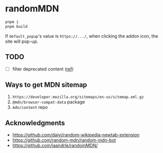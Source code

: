# randomMDN

```bash
pnpm i
pnpm build
```

If `default_popup`'s value is `https://.../`, when clicking the addon icon, the site will pop-up.

## TODO

- [ ] filter deprecated content ([ref](https://github.com/jaandrle/randomMDN/blob/main/index.js#L54))

## Ways to get MDN sitemap

1. `https://developer.mozilla.org/sitemaps/en-us/sitemap.xml.gz`
2. `@mdn/browser-compat-data` package
3. `mdn/content` repo

## Acknowledgments

- https://github.com/daiyi/random-wikipedia-newtab-extension
- https://github.com/random-mdn/random-mdn-bot
- https://github.com/jaandrle/randomMDN/
